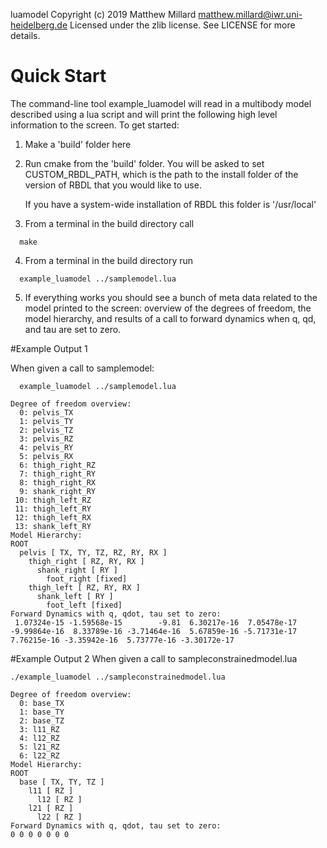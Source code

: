 luamodel
Copyright (c) 2019 Matthew Millard <matthew.millard@iwr.uni-heidelberg.de>
Licensed under the zlib license. See LICENSE for more details.

# Quick Start

The command-line tool example_luamodel will read in a multibody model described
using a lua script and will print the following high level information to 
the screen. To get started:

1. Make a 'build' folder here

2. Run cmake from the 'build' folder. You will be asked to set CUSTOM_RBDL_PATH,
   which is the path to the install folder of the version of RBDL that you 
   would like to use. 

    If you have a system-wide installation of RBDL this folder is '/usr/local'

3. From a terminal in the build directory call 
  ```
    make
  ```
4. From a terminal in the build directory run
  ```
    example_luamodel ../samplemodel.lua
  ```
5. If everything works you should see a bunch of meta data related to the 
   model printed to the screen: overview of the degrees of freedom, the model
   hierarchy, and results of a call to forward dynamics when q, qd, and tau 
   are set to zero.


#Example Output 1

  When given a call to samplemodel:
  ```
    example_luamodel ../samplemodel.lua    
  ```
  ```
  Degree of freedom overview:
    0: pelvis_TX
    1: pelvis_TY
    2: pelvis_TZ
    3: pelvis_RZ
    4: pelvis_RY
    5: pelvis_RX
    6: thigh_right_RZ
    7: thigh_right_RY
    8: thigh_right_RX
    9: shank_right_RY
   10: thigh_left_RZ
   11: thigh_left_RY
   12: thigh_left_RX
   13: shank_left_RY
  Model Hierarchy:
  ROOT
    pelvis [ TX, TY, TZ, RZ, RY, RX ]
      thigh_right [ RZ, RY, RX ]
        shank_right [ RY ]
          foot_right [fixed]
      thigh_left [ RZ, RY, RX ]
        shank_left [ RY ]
          foot_left [fixed]
  Forward Dynamics with q, qdot, tau set to zero:
   1.07324e-15 -1.59568e-15        -9.81  6.30217e-16  7.05478e-17 -9.99864e-16  8.33789e-16 -3.71464e-16  5.67859e-16 -5.71731e-17  7.76215e-16 -3.35942e-16  5.73777e-16 -3.30172e-17
  ```

#Example Output 2
  When given a call to sampleconstrainedmodel.lua
  ```
  ./example_luamodel ../sampleconstrainedmodel.lua 
  ```
  ```  
  Degree of freedom overview:
    0: base_TX
    1: base_TY
    2: base_TZ
    3: l11_RZ
    4: l12_RZ
    5: l21_RZ
    6: l22_RZ
  Model Hierarchy:
  ROOT
    base [ TX, TY, TZ ]
      l11 [ RZ ]
        l12 [ RZ ]
      l21 [ RZ ]
        l22 [ RZ ]
  Forward Dynamics with q, qdot, tau set to zero:
  0 0 0 0 0 0 0
  ```





